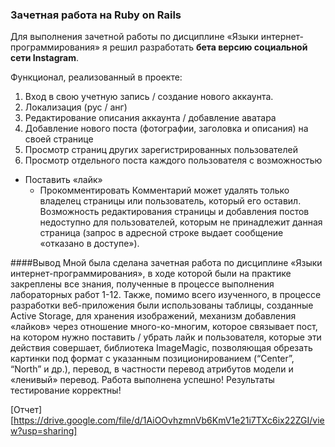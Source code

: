 ### Зачетная работа на Ruby on Rails
Для выполнения зачетной работы по дисциплине «Языки интернет-программирования» я решил разработать **бета версию социальной сети Instagram**. 

Функционал, реализованный в проекте:
1. Вход в свою учетную запись / создание нового аккаунта.
2. Локализация (рус / анг)
3. Редактирование описания аккаунта / добавление аватара
4. Добавление нового поста (фотографии, заголовка и описания) на своей странице
5. Просмотр страниц других зарегистрированных пользователей
6. Просмотр отдельного поста каждого пользователя с возможностью
  - Поставить «лайк»
	- Прокомментировать
Комментарий может удалять только владелец страницы или пользователь, который его 
оставил. Возможность редактирования страницы и добавления постов недоступно для 
пользователей, которым не принадлежит данная страница (запрос в адресной строке выдает 
сообщение «отказано в доступе»).

####Вывод
Мной была сделана зачетная работа по дисциплине «Языки интернет-программирования», в ходе которой были на практике закреплены все знания, полученные в процессе 
выполнения лабораторных работ 1-12. Также, помимо всего изученного, в процессе разработки веб-приложения были использованы таблицы, созданные Active Storage, для хранения изображений, механизм добавления «лайков» через отношение много-ко-многим, которое связывает пост, на 
котором нужно поставить / убрать лайк и пользователя, которые эти действия совершает, библиотека 
ImageMagic, позволяющая обрезать картинки под формат с указанным позиционированием 
(“Center”, “North” и др.), перевод, в частности перевод атрибутов модели и «ленивый» перевод. 
Работа выполнена успешно! Результаты тестирование корректны!

[Отчет][https://drive.google.com/file/d/1AiOOvhzmnVb6KmV1e21i7TXc6ix22ZGI/view?usp=sharing]
